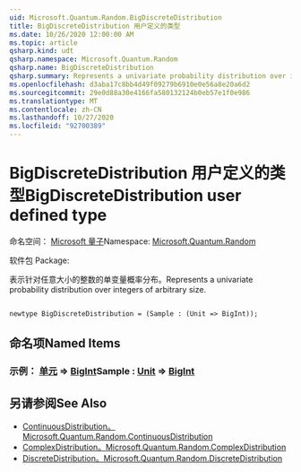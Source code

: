 ```yaml
---
uid: Microsoft.Quantum.Random.BigDiscreteDistribution
title: BigDiscreteDistribution 用户定义的类型
ms.date: 10/26/2020 12:00:00 AM
ms.topic: article
qsharp.kind: udt
qsharp.namespace: Microsoft.Quantum.Random
qsharp.name: BigDiscreteDistribution
qsharp.summary: Represents a univariate probability distribution over integers of arbitrary size.
ms.openlocfilehash: d3aba17c8bb4d49f09279b6910e0e56a8e20a6d2
ms.sourcegitcommit: 29e0d88a30e4166fa580132124b0eb57e1f0e986
ms.translationtype: MT
ms.contentlocale: zh-CN
ms.lasthandoff: 10/27/2020
ms.locfileid: "92700389"
---
```

# <a name="bigdiscretedistribution-user-defined-type"></a><span data-ttu-id="63c7c-102">BigDiscreteDistribution 用户定义的类型</span><span class="sxs-lookup"><span data-stu-id="63c7c-102">BigDiscreteDistribution user defined type</span></span>

<span data-ttu-id="63c7c-103">命名空间： [Microsoft 量子](xref:Microsoft.Quantum.Random)</span><span class="sxs-lookup"><span data-stu-id="63c7c-103">Namespace: [Microsoft.Quantum.Random](xref:Microsoft.Quantum.Random)</span></span>

<span data-ttu-id="63c7c-104">软件包 [](https://nuget.org/packages/)</span><span class="sxs-lookup"><span data-stu-id="63c7c-104">Package: [](https://nuget.org/packages/)</span></span>


<span data-ttu-id="63c7c-105">表示针对任意大小的整数的单变量概率分布。</span><span class="sxs-lookup"><span data-stu-id="63c7c-105">Represents a univariate probability distribution over integers of arbitrary size.</span></span>

```qsharp

newtype BigDiscreteDistribution = (Sample : (Unit => BigInt));
```



## <a name="named-items"></a><span data-ttu-id="63c7c-106">命名项</span><span class="sxs-lookup"><span data-stu-id="63c7c-106">Named Items</span></span>

### <a name="sample--unit--bigint"></a><span data-ttu-id="63c7c-107">示例： [单元](xref:microsoft.quantum.lang-ref.unit) => [BigInt](xref:microsoft.quantum.lang-ref.bigint)</span><span class="sxs-lookup"><span data-stu-id="63c7c-107">Sample : [Unit](xref:microsoft.quantum.lang-ref.unit) => [BigInt](xref:microsoft.quantum.lang-ref.bigint)</span></span> 



## <a name="see-also"></a><span data-ttu-id="63c7c-108">另请参阅</span><span class="sxs-lookup"><span data-stu-id="63c7c-108">See Also</span></span>

- [<span data-ttu-id="63c7c-109">ContinuousDistribution。</span><span class="sxs-lookup"><span data-stu-id="63c7c-109">Microsoft.Quantum.Random.ContinuousDistribution</span></span>](xref:Microsoft.Quantum.Random.ContinuousDistribution)
- [<span data-ttu-id="63c7c-110">ComplexDistribution。</span><span class="sxs-lookup"><span data-stu-id="63c7c-110">Microsoft.Quantum.Random.ComplexDistribution</span></span>](xref:Microsoft.Quantum.Random.ComplexDistribution)
- [<span data-ttu-id="63c7c-111">DiscreteDistribution。</span><span class="sxs-lookup"><span data-stu-id="63c7c-111">Microsoft.Quantum.Random.DiscreteDistribution</span></span>](xref:Microsoft.Quantum.Random.DiscreteDistribution)
